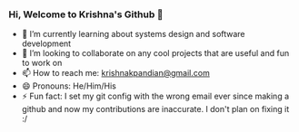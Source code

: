 ### Hi, Welcome to Krishna's Github 👋

<!--
**krishnakpandian/krishnakpandian** is a ✨ _special_ ✨ repository because its `README.md` (this file) appears on your GitHub profile.
-->
- 🌱 I’m currently learning about systems design and software development
- 👯 I’m looking to collaborate on any cool projects that are useful and fun to work on
- 📫 How to reach me: krishnakpandian@gmail.com
- 😄 Pronouns: He/Him/His
- ⚡ Fun fact: I set my git config with the wrong email ever since making a github and now my contributions are inaccurate. I don't plan on fixing it :/

